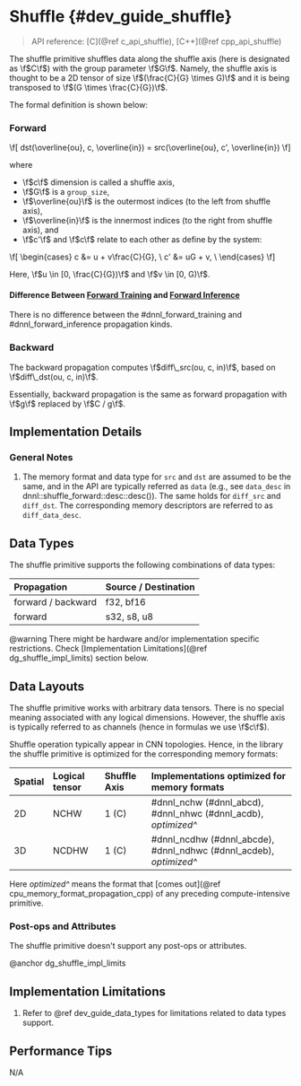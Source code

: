 Shuffle {#dev_guide_shuffle}
============================

>
> API reference: [C](@ref c_api_shuffle), [C++](@ref cpp_api_shuffle)
>

The shuffle primitive shuffles data along the shuffle axis (here is designated
as \f$C\f$) with the group parameter \f$G\f$. Namely, the shuffle axis is
thought to be a 2D tensor of size \f$(\frac{C}{G} \times G)\f$ and it is being
transposed to \f$(G \times \frac{C}{G})\f$.

The formal definition is shown below:

### Forward

\f[
    dst(\overline{ou}, c, \overline{in}) =
    src(\overline{ou}, c', \overline{in})
\f]

where

- \f$c\f$ dimension is called a shuffle axis,
- \f$G\f$ is a `group_size`,
- \f$\overline{ou}\f$ is the outermost indices (to the left from shuffle axis),
- \f$\overline{in}\f$ is the innermost indices (to the right from shuffle axis), and
- \f$c'\f$ and \f$c\f$ relate to each other as define by the system:

\f[
    \begin{cases}
        c  &= u + v\frac{C}{G}, \\
        c' &= uG + v, \\
    \end{cases}
\f]

Here, \f$u \in [0, \frac{C}{G})\f$ and \f$v \in [0, G)\f$.

#### Difference Between [Forward Training](#dnnl_forward_training) and [Forward Inference](#dnnl_forward_inference)

There is no difference between the #dnnl_forward_training
and #dnnl_forward_inference propagation kinds.

### Backward

The backward propagation computes
\f$diff\_src(ou, c, in)\f$,
based on
\f$diff\_dst(ou, c, in)\f$.

Essentially, backward propagation is the same as forward propagation with
\f$g\f$ replaced by \f$C / g\f$.

## Implementation Details

### General Notes

1. The memory format and data type for `src` and `dst` are assumed to be the
   same, and in the API are typically referred as `data` (e.g., see `data_desc`
   in dnnl::shuffle_forward::desc::desc()). The same holds for
   `diff_src` and `diff_dst`. The corresponding memory descriptors are referred
   to as `diff_data_desc`.

## Data Types

The shuffle primitive supports the following combinations of data types:

| Propagation        | Source / Destination
| :--                | :--
| forward / backward | f32, bf16
| forward            | s32, s8, u8

@warning
    There might be hardware and/or implementation specific restrictions.
    Check [Implementation Limitations](@ref dg_shuffle_impl_limits) section
    below.

## Data Layouts

The shuffle primitive works with arbitrary data tensors. There is no special
meaning associated with any logical dimensions. However, the shuffle axis is
typically referred to as channels (hence in formulas we use \f$c\f$).

Shuffle operation typically appear in CNN topologies. Hence, in the library the
shuffle primitive is optimized for the corresponding memory formats:

| Spatial | Logical tensor | Shuffle Axis | Implementations optimized for memory formats                               |
| :--     | :--            | :--          | :--                                                                        |
| 2D      | NCHW           | 1 (C)        | #dnnl_nchw (#dnnl_abcd), #dnnl_nhwc (#dnnl_acdb), *optimized^*     |
| 3D      | NCDHW          | 1 (C)        | #dnnl_ncdhw (#dnnl_abcde), #dnnl_ndhwc (#dnnl_acdeb), *optimized^* |

Here *optimized^* means the format that
[comes out](@ref cpu_memory_format_propagation_cpp)
of any preceding compute-intensive primitive.

### Post-ops and Attributes

The shuffle primitive doesn't support any post-ops or attributes.


@anchor dg_shuffle_impl_limits
## Implementation Limitations

1. Refer to @ref dev_guide_data_types for limitations related to data types
   support.


## Performance Tips

N/A
